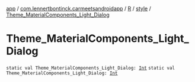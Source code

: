 [app](../../../index.md) / [com.lennertbontinck.carmeetsandroidapp](../../index.md) / [R](../index.md) / [style](index.md) / [Theme_MaterialComponents_Light_Dialog](./-theme_-material-components_-light_-dialog.md)

# Theme_MaterialComponents_Light_Dialog

`static val Theme_MaterialComponents_Light_Dialog: `[`Int`](https://kotlinlang.org/api/latest/jvm/stdlib/kotlin/-int/index.html)
`static val Theme_MaterialComponents_Light_Dialog: `[`Int`](https://kotlinlang.org/api/latest/jvm/stdlib/kotlin/-int/index.html)